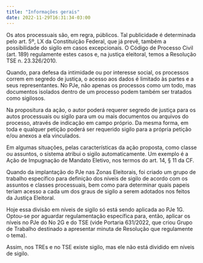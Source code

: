 ```yaml
---
title: "Informações gerais"
date: 2022-11-29T16:31:34-03:00
---
```


Os atos processuais são, em regra, públicos. Tal publicidade é determinada pelo art. 5º, LX da Constituição Federal, que já prevê, também a possibilidade do sigilo em casos excepcionais. O Código de Processo Civil (art. 189) regulamente estes casos e, na justiça eleitoral, temos a Resolução TSE n. 23.326/2010.

Quando, para defesa da intimidade ou por interesse social, os processos correm em segredo de justiça, o acesso aos dados é limitado às partes e a seus representantes. No PJe, não apenas os processos como um todo, mas documentos isolados dentro de um processo podem também ser tratados como sigilosos. 

Na propositura da ação, o autor poderá requerer segredo de justiça para os autos processuais ou sigilo para um ou mais documentos ou arquivos do processo, através de indicação em campo próprio. Da mesma forma, em toda e qualquer petição poderá ser requerido sigilo para a própria petição e/ou anexos a ela vinculados.

Em algumas situações, pelas características da ação proposta, como classe ou assuntos, o sistema atribui o sigilo automaticamente. Um exemplo é a Ação de Impugnação de Mandato Eletivo, nos termos do art. 14, § 11 da CF.

Quando da implantação do PJe nas Zonas Eleitorais, foi criado um grupo de trabalho específico para definição dos níveis de sigilo de acordo com os assuntos e classes processuais, bem como para determinar quais papeis teriam acesso a cada um dos graus de sigilo a serem adotados nos feitos da Justiça Eleitoral.

Hoje essa divisão em níveis de sigilo só está sendo aplicada ao PJe 1G. Optou-se por aguardar regulamentação específica para, então, aplicar os níveis no PJe do No 2G e do TSE (vide Portaria 631/2022, que criou Grupo de Trabalho destinado a apresentar minuta de Resolução que regulamente o tema).

Assim, nos TREs e no TSE existe sigilo, mas ele não está dividido em níveis de  sigilo.
